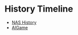 # History Timeline
- [NAS History](https://junxnone.github.io/ht/NAS/)
- [AIGame](https://junxnone.github.io/ht/AIGame/)
